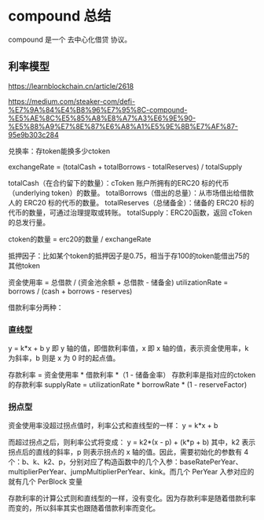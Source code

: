 # compound 总结


compound 是一个 去中心化借贷 协议。

## 利率模型

https://learnblockchain.cn/article/2618

https://medium.com/steaker-com/defi-%E7%9A%84%E4%B8%96%E7%95%8C-compound-%E5%AE%8C%E5%85%A8%E8%A7%A3%E6%9E%90-%E5%88%A9%E7%8E%87%E6%A8%A1%E5%9E%8B%E7%AF%87-95e9b303c284


兑换率：存token能换多少ctoken

exchangeRate = (totalCash + totalBorrows - totalReserves) / totalSupply

totalCash（在合约留下的数量）：cToken 账户所拥有的ERC20 标的代币（underlying token）的数量。
totalBorrows（借出的总量）：从市场借出给借款人的 ERC20 标的代币的数量。
totalReserves（总储备金）：储备的 ERC20 标的代币的数量，可通过治理提取或转账。
totalSupply：ERC20函数，返回 cToken 的总发行量。

ctoken的数量 = erc20的数量 / exchangeRate


抵押因子：比如某个token的抵押因子是0.75，相当于存100的token能借出75的其他token


资金使用率 = 总借款 / (资金池余额 + 总借款 - 储备金)
utilizationRate = borrows / (cash + borrows - reserves)


借款利率分两种：

### 直线型
y = k*x + b
y 即 y 轴的值，即借款利率值，x 即 x 轴的值，表示资金使用率，k 为斜率，b 则是 x 为 0 时的起点值。

存款利率 = 资金使用率 * 借款利率 *（1 - 储备金率）
存款利率是指对应的ctoken的存款利率
supplyRate = utilizationRate * borrowRate * (1 - reserveFactor)

### 拐点型
资金使用率没超过拐点值时，利率公式和直线型的一样：
y = k*x + b

而超过拐点之后，则利率公式将变成：
y = k2*(x - p) + (k*p + b)
其中，k2 表示拐点后的直线的斜率，p 则表示拐点的 x 轴的值。因此，需要初始化的参数有 4 个：b、k、k2、p，分别对应了构造函数中的几个入参：baseRatePerYear、multiplierPerYear、jumpMultiplierPerYear、kink。而几个 PerYear 入参对应的就有几个 PerBlock 变量

存款利率的计算公式则和直线型的一样，没有变化。因为存款利率是随着借款利率而变的，所以斜率其实也跟随着借款利率而变化。
